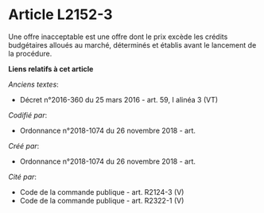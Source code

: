 # Article L2152-3

Une offre inacceptable est une offre dont le prix excède les crédits budgétaires alloués au marché, déterminés et établis
avant le lancement de la procédure.

**Liens relatifs à cet article**

_Anciens textes_:

  - Décret n°2016-360 du 25 mars 2016 - art. 59, I alinéa 3 (VT)

_Codifié par_:

  - Ordonnance n°2018-1074 du 26 novembre 2018 - art.

_Créé par_:

  - Ordonnance n°2018-1074 du 26 novembre 2018 - art.

_Cité par_:

  - Code de la commande publique - art. R2124-3 (V)
  - Code de la commande publique - art. R2322-1 (V)

